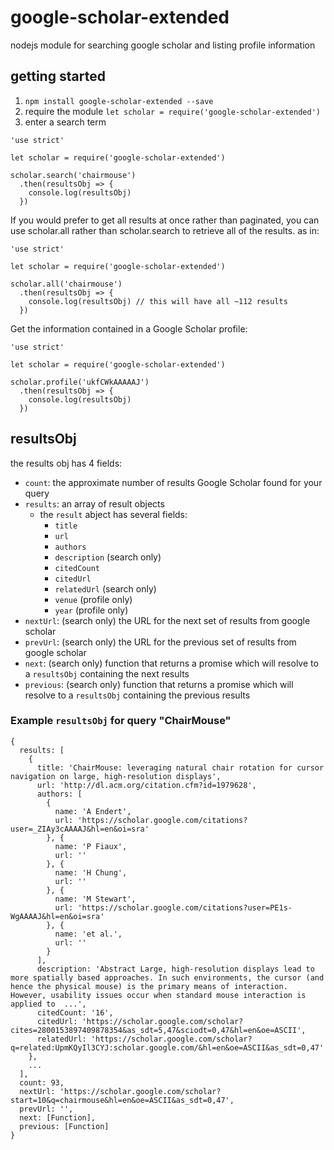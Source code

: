 # google-scholar-extended #

nodejs module for searching google scholar and listing profile information


## getting started ##

1. `npm install google-scholar-extended --save`
2. require the module `let scholar = require('google-scholar-extended')`
3. enter a search term

```
'use strict'

let scholar = require('google-scholar-extended')

scholar.search('chairmouse')
  .then(resultsObj => {
    console.log(resultsObj)
  })
```

If you would prefer to get all results at once rather than paginated, you can use scholar.all rather than scholar.search to retrieve all of the results. as in: 

```
'use strict'

let scholar = require('google-scholar-extended')

scholar.all('chairmouse')
  .then(resultsObj => {
    console.log(resultsObj) // this will have all ~112 results
  })
```

Get the information contained in a Google Scholar profile:

```
'use strict'

let scholar = require('google-scholar-extended')

scholar.profile('ukfCWkAAAAAJ')
  .then(resultsObj => {
    console.log(resultsObj)
  })
```

## resultsObj ##

the results obj has 4 fields:

* `count`: the approximate number of results Google Scholar found for your query
* `results`: an array of result objects
    - the `result` abject has several fields:
        - `title`
        - `url`
        - `authors`
        - `description` (search only)
        - `citedCount`
        - `citedUrl`
        - `relatedUrl` (search only)
        - `venue` (profile only)
        - `year` (profile only)
* `nextUrl`: (search only) the URL for the next set of results from google scholar
* `prevUrl`: (search only) the URL for the previous set of results from google scholar
* `next`: (search only) function that returns a promise which will resolve to a `resultsObj` containing the next results
* `previous`: (search only) function that returns a promise which will resolve to a `resultsObj` containing the previous results

### Example `resultsObj` for query "ChairMouse" ###

```
{
  results: [
    {
      title: 'ChairMouse: leveraging natural chair rotation for cursor navigation on large, high-resolution displays',
      url: 'http://dl.acm.org/citation.cfm?id=1979628',
      authors: [
        {
          name: 'A Endert',
          url: 'https://scholar.google.com/citations?user=_ZIAy3cAAAAJ&hl=en&oi=sra'
        }, {
          name: 'P Fiaux',
          url: ''
        }, {
          name: 'H Chung',
          url: ''
        }, {
          name: 'M Stewart',
          url: 'https://scholar.google.com/citations?user=PE1s-WgAAAAJ&hl=en&oi=sra'
        }, {
          name: 'et al.',
          url: ''
        }
      ],
      description: 'Abstract Large, high-resolution displays lead to more spatially based approaches. In such environments, the cursor (and hence the physical mouse) is the primary means of interaction. However, usability issues occur when standard mouse interaction is applied to  ...',
      citedCount: '16',
      citedUrl: 'https://scholar.google.com/scholar?cites=2800153897409878354&as_sdt=5,47&sciodt=0,47&hl=en&oe=ASCII',
      relatedUrl: 'https://scholar.google.com/scholar?q=related:UpmKQyIl3CYJ:scholar.google.com/&hl=en&oe=ASCII&as_sdt=0,47'
    },
    ...
  ],
  count: 93,
  nextUrl: 'https://scholar.google.com/scholar?start=10&q=chairmouse&hl=en&oe=ASCII&as_sdt=0,47',
  prevUrl: '',
  next: [Function],
  previous: [Function] 
}
```
